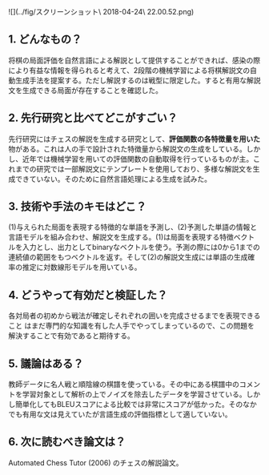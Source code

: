 ![](../fig/スクリーンショット\ 2018-04-24\ 22.00.52.png)

## 1. どんなもの？
将棋の局面評価を自然言語による解説として提供することができれば、感染の際により有益な情報を得られると考えて、2段階の機械学習による将棋解説文の自動生成手法を提案する。ただし解説するのは戦型に限定した。すると有用な解説文を生成できる局面が存在することを確認した。

## 2. 先行研究と比べてどこがすごい？
先行研究にはチェスの解説を生成する研究として、**評価関数の各特徴量を用いた**物がある。これは人の手で設計された特徴量から解説文の生成をしている。しかし、近年では機械学習を用いての評価関数の自動取得を行っているものが主。これまでの研究では一部解説文にテンプレートを使用しており、多様な解説文を生成できていない。そのために自然言語処理による生成を試みた。

## 3. 技術や手法のキモはどこ？
(1)与えられた局面を表現する特徴的な単語を予測し、(2)予測した単語の情報と言語モデルを組み合わせ、解説文を生成する。(1)は局面を表現する特徴ベクトルを入力とし、出力としてbinaryなベクトルを使う。予測の際には0から1までの連続値の範囲をもつベクトルを返す。そして(2)の解説文生成には単語の生成確率の推定に対数線形モデルを用いている。

## 4. どうやって有効だと検証した？
各対局者の初めから戦法が確定しそれぞれの囲いを完成させるまでを表現できること
はまだ専門的な知識を有した人手でやってしまっているので、この問題を解決することで有効であると期待する。

## 5. 議論はある？
教師データに名人戦と順陰線の棋譜を使っている。その中にある棋譜中のコメントを学習対象として解析の上でノイズを除去したデータを学習させている。しかし簡単化してもBLEUスコアによる比較では非常にスコアが低かった。そのなかでも有用な文は見えていたが言語生成の評価指標として適していない。

## 6. 次に読むべき論文は？
Automated Chess Tutor (2006) のチェスの解説論文。

